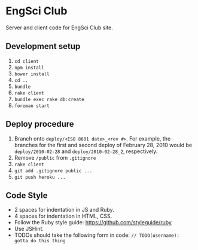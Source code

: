 EngSci Club
====================

Server and client code for EngSci Club site.

## Development setup
1. `cd client`
1. `npm install`
1. `bower install`
1. `cd ..`
1. `bundle`
1. `rake client`
1. `bundle exec rake db:create`
1. `foreman start`

## Deploy procedure
1. Branch onto `deploy/<ISO 8601 date>_<rev #>`. For example, the branches for the first and second deploy of February 28, 2010 would be `deploy/2010-02-28` and `deploy/2010-02-28_2`, respectively.
1. Remove `/public` from `.gitignore`
1. `rake client`
1. `git add .gitignore public ...`
1. `git push heroku ...`

## Code Style
-  2 spaces for indentation in JS and Ruby.
-  4 spaces for indentation in HTML, CSS.
-  Follow the Ruby style guide: https://github.com/styleguide/ruby
-  Use JSHint.
-  TODOs should take the following form in code: `// TODO(username): gotta do this thing`
